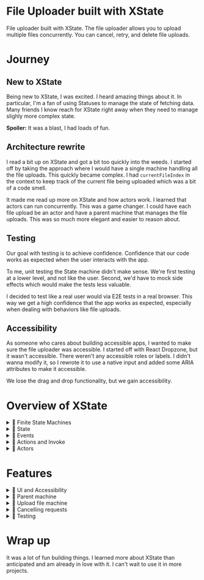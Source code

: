 # File Uploader built with XState

File uploader built with XState. The file uploader allows you to upload multiple files concurrently. You can cancel, retry, and delete file uploads.

# Journey

## New to XState

Being new to XState, I was excited. I heard amazing things about it. In particular, I'm a fan of using Statuses to manage the state of fetching data. Many friends I know reach for XState right away when they need to manage slighly more complex state.

**Spoiler:** It was a blast, I had loads of fun.

## Architecture rewrite

I read a bit up on XState and got a bit too quickly into the weeds. I started off by taking the approach where I would have a single machine handling all the file uploads. This quickly became complex. I had `currentFileIndex` in the context to keep track of the current file being uploaded which was a bit of a code smell.

It made me read up more on XState and how actors work. I learned that actors can run concurrently. This was a game changer. I could have each file upload be an actor and have a parent machine that manages the file uploads. This was so much more elegant and easier to reason about.

## Testing

Our goal with testing is to achieve confidence. Confidence that our code works as expected when the user interacts with the app.

To me, unit testing the State machine didn't make sense. We're first testing at a lower level, and not like the user. Second, we'd have to mock side effects which would make the tests less valuable.

I decided to test like a real user would via E2E tests in a real browser. This way we get a high confidence that the app works as expected, especially when dealing with behaviors like file uploads.

## Accessibility

As someone who cares about building accessible apps, I wanted to make sure the file uploader was accessible. I started off with React Dropzone, but it wasn't accessible. There weren't any accessible roles or labels. I didn't wanna modify it, so I rewrote it to use a native input and added some ARIA attributes to make it accessible.

We lose the drag and drop functionality, but we gain accessibility.

# Overview of XState

<details>
  <summary>🍿 Finite State Machines</summary>

---

At the core of XState is the concept of Finite State Machines (FSM). FSMs are a mathematical model of computation that can be in only one state at a time. They can transition from one state to another in response to events.

</details>

<details>
  <summary>🍿 State</summary>

---

In XState, states represent the different possible conditions or modes of your application. Each state can have its own set of properties, such as actions to be executed when entering or exiting the state, transitions to other states based on events, and nested substates

</details>

<details>
  <summary>🍿 Events</summary>

---

Events are the triggers that cause state transitions in XState. When an event is dispatched (sent) to the state machine, it checks the current state and decides the next state based on the defined transitions. Transitions specify the target state to move to when a specific event happens.

</details>

<details>
  <summary>🍿 Actions and Invoke</summary>

---

# Actions

Actions are intended to be quick, synchronous, "fire-and-forget" functions that are executed when entering a state, exiting a state, or during a transition. This is important to know because actions are not meant to be long-running or asynchronous. They also can't communicate back to the state machine. The state machine fires the action and then transitions to the next state.

# Invoke

Invoke on the other hand, is used for long-running, asynchronous tasks. It can be used to fetch data, set timeouts, or listen to events. It can communicate back to the state machine by sending events. When you care about the outcome of a task, you should use invoke.

</details>

<details>
  <summary>🍿 Actors</summary>

---

An actor is the running instance of a machine. It can be a child machine, a service, or a promise. Every actor can receive and send events. They have their own internal state. They communicate by sending asynchronous events to each other. Actors process one event at a time. When you send an event to an actor, it goes to the actor's message queue.

</details>

# Features

<details>
  <summary>🍿 UI and Accessibility</summary>

---

I wanted to make sure the experience is accessible. This includes:

- Using semantic HTML elements
- Adding ARIA attributes where necessary
- Using the right heading levels

You can take a look at the code to see all the details. I guess one interesting point is the file uploader. We have a visually hidden input connected to a label:

```jsx
        <input
          type="file"
          id="file-upload"
          className="sr-only"
          multiple
          onChange={onFileUpload}
        />

        <label htmlFor="file-upload" className={styles.uploadButton}>
          <Upload className={styles.uploadIcon} />
          <p>Click to select files</p>
        </label>
```

</details>

<details>
  <summary>🍿 Parent machine</summary>

---

We have a parent machine that manages the file uploads. For every file upload, we create a new actor. This way we can manage each file upload separately. The nice part is that we can run actors concurrently. Therefore, to upload multiple files, we can upload them concurrently.

The file is quite big, but I think it makes sense to focus on the state and events.

```ts
type UploadFile = {
  actor: UploadFileActor
  file: File
}

type UploadManagerContext = {
  uploadFiles: Array<UploadFile>
  uploadId: string
  uploadUrl: string
  errorMessage: string
}

type UploadManagerEvents =
  | {
      type: 'SELECT_FILES'
      files: Array<File>
    }
  | {
      type: 'CANCEL_FILE_UPLOAD'
      actorId: string
    }
  | {
      type: 'RETRY_FILE_UPLOAD'
      actorId: string
    }
  | {
      type: 'DELETE_FILE_UPLOAD'
      actorId: string
    }
```

One of the things I was thinking about was whether I should let the UI send events directly to the child actors. I decided not to do this because I wanted to have the parent machine as the single source of truth. This also makes it less complex to manage the state.

Every event related to to a file upload goes through the parent machine. The parent machine then sends the event to the child actor. That's why we need the actorId in the events to know which actor to send the event to.

`UploadFile` could potentially be better named. Our goal is to keep track of the actor and the file associated with it.

`uploadUrl` and `uploadId` come from the mock API function we start off with to retreive where to send the file to.

</details>

<details>
  <summary>🍿 Upload file machine</summary>

---

Let's dive into the upload file machine. This machine manages the state of a single file upload.

```ts
type Status =
  | {
      status: 'idle' | 'uploading' | 'uploaded'
    }
  | {
      status: 'failed'
      errorMessage: string
    }

export type UploadFileContext = {
  file: File | null
  progress: number
  abortController: AbortController | null
} & Status

type UploadFileInput = {
  file: File
}

export type UploadFileEvents =
  | {
      type: 'UPLOAD'
      uploadUrl: string
    }
  | {
      type: 'UPDATE_FILE_PROGRESS'
      progress: number
    }
  | {
      type: 'CANCEL_FILE_UPLOAD'
    }
  | {
      type: 'RETRY_FILE_UPLOAD'
    }
  | {
      type: 'UPDATE_ABORT_CONTROLLER'
      abortController: AbortController
    }
  | {
      type: 'DELETE_FILE_UPLOAD'
    }
```

The `Status` of the file upload can be `idle`, `uploading`, `uploaded`, or `failed`. When the status is `failed`, we also store the `errorMessage`. The reason we type the status as an object is because we want to store additional information when the status is `failed`. This provides nice type-safety when narrowing down the status to `failed`.

`UploadFileContext` contains the file to upload, the progress of the upload, and an `AbortController` to cancel the upload. We also include the `Status` in the context.

`UploadFileInput` is the input passed from the parent machine when creating a new actor. It contains the file to upload.

</details>

<details>
  <summary>🍿 Cancelling requests</summary>

---

When we cancel a file upload, we need to both remove it from the parent machine's state, cancel the request and stop the actor.

One of the things I haven't mentioned is that when we create an actor, we start the actor. Starting the actor is needed to make it "alive".

When cancelling the request, we need AbortController. One of the things I intially tried was to create the AbortController in the context when the actor is created. This resulted in a bug where all actors' AbortControllers would be aborted when one of them got aborted (cancelled).

So instead, we create the AbortController before we do the upload request. However, we also know that we may receive the `CANCEL_FILE_UPLOAD` event from the parent machine and need a way to reference the AbortController. So what I do is after creating the AbortController in the invoke, I send an event to the parent machine with the AbortController to update the context to include the AbortController.

```ts
    uploadCurrentFile: fromPromise(async ({ input }) => {
      const { context, parent, uploadUrl } = input as {
        context: UploadFileContext
        parent: BaseActorRef<UploadFileEvents>
        uploadUrl: string
      }

      const abortController = new AbortController()

      parent.send({
        type: 'UPDATE_ABORT_CONTROLLER',
        abortController: abortController,
      })

      await uploadFile({
        file: context.file!,
        url: uploadUrl,
        onProgress: (progress: number) => {
          parent.send({
            type: 'UPDATE_FILE_PROGRESS',
            progress: progress,
          })
        },
        signal: abortController.signal,
      })
    }),
```

</details>

<details>
  <summary>🍿 Testing</summary>

---

The tests are written with Cypress and Testing Library. We test the happy path, cancelling a file upload, deleting a file upload, and retrying a file upload.

```ts
const AVATAR_FILE = 'demo-avatar.webp'
const GALAXY_FILE = 'galaxy.jpg'

it('Should upload, cancel, retry and delete files', () => {
  cy.visit('/')

  cy.findByRole('heading', { name: 'Upload files' }).should('be.visible')
  cy.findByRole('heading', { name: 'Uploaded files' }).should('be.visible')
  cy.findByText('No files uploaded yet').should('be.visible')

  // In the real world, we would mock the API calls using cy.intercept()
  // Needed because of the initial request to get the upload URL
  cy.wait(500)

  cy.findByLabelText('Click to select files').selectFile(
    [`cypress/fixtures/${AVATAR_FILE}`, `cypress/fixtures/${GALAXY_FILE}`],
    // Needed because input is visually hidden
    {
      force: true,
    }
  )

  cy.findByText(AVATAR_FILE).should('be.visible')
  cy.findByText(GALAXY_FILE).should('be.visible')
  cy.findByText('No files uploaded yet').should('not.exist')

  cy.findByRole('button', { name: `Cancel file upload ${AVATAR_FILE}` }).click()
  cy.findByText(AVATAR_FILE).should('not.exist')

  cy.findByText('Upload failed. Please try again.').should('be.visible')
  cy.findByRole('button', { name: `Retry file upload ${GALAXY_FILE}` }).click()

  cy.findByRole('progressbar', {
    name: `Upload progress for ${GALAXY_FILE}: 100%`,
  })

  cy.findByRole('button', { name: `Delete file ${GALAXY_FILE}` }).click()

  cy.findByText('No files uploaded yet').should('be.visible')
})
```

Another thing worth mentioning is how we simulate the error when uploading the galaxy file.

If the first time, we throw an error. We do this by keeping track of the number of times we've tried to upload the file in a `Map`.

</details>

# Wrap up

It was a lot of fun building things. I learned more about XState than anticipated and am already in love with it. I can't wait to use it in more projects.
